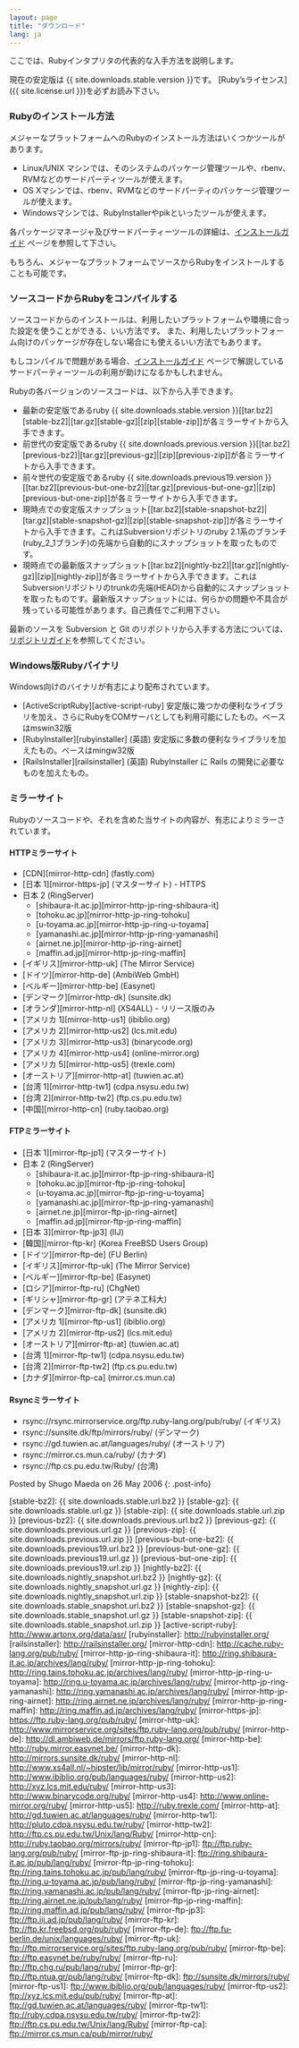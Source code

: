```yaml
---
layout: page
title: "ダウンロード"
lang: ja
---
```


ここでは、Rubyインタプリタの代表的な入手方法を説明します。

現在の安定版は {{ site.downloads.stable.version }}です。
[Ruby’sライセンス]({{ site.license.url }})を必ずお読み下さい。

### Rubyのインストール方法

メジャーなプラットフォームへのRubyのインストール方法はいくつかツールがあります。

- Linux/UNIX マシンでは、そのシステムのパッケージ管理ツールや、rbenv、RVMなどのサードパーティツールが使えます。
- OS Xマシンでは、rbenv、RVMなどのサードパーティのパッケージ管理ツールが使えます。
- Windowsマシンでは、RubyInstallerやpikといったツールが使えます。

各パッケージマネージャ及びサードパーティーツールの詳細は、[インストールガイド](/ja/installation) ページを参照して下さい。

もちろん、メジャーなプラットフォームでソースからRubyをインストールすることも可能です。

### ソースコードからRubyをコンパイルする

ソースコードからのインストールは、利用したいプラットフォームや環境に合った設定を使うことができる、いい方法です。
また、利用したいプラットフォーム向けのパッケージが存在しない場合にも使えるいい方法でもあります。

もしコンパイルで問題がある場合、[インストールガイド](/ja/installation) ページで解説しているサードパーティーツールの利用が助けになるかもしれません。

Rubyの各バージョンのソースコードは、以下から入手できます。

* 最新の安定版であるruby {{ site.downloads.stable.version }}\[[tar.bz2][stable-bz2]\|[tar.gz][stable-gz]\|[zip][stable-zip]\]が各ミラーサイトから入手できます。
* 前世代の安定版であるruby {{ site.downloads.previous.version }}\[[tar.bz2][previous-bz2]\|[tar.gz][previous-gz]\|[zip][previous-zip]\]が各ミラーサイトから入手できます。
* 前々世代の安定版であるruby {{ site.downloads.previous19.version }}\[[tar.bz2][previous-but-one-bz2]\|[tar.gz][previous-but-one-gz]\|[zip][previous-but-one-zip]\]が各ミラーサイトから入手できます。
* 現時点での安定版スナップショット\[[tar.bz2][stable-snapshot-bz2]\|[tar.gz][stable-snapshot-gz]\|[zip][stable-snapshot-zip]\]が各ミラーサイトから入手できます。これはSubversionリポジトリのruby 2.1系のブランチ(ruby\_2\_1ブランチ)の先端から自動的にスナップショットを取ったものです。
* 現時点での最新版スナップショット\[[tar.bz2][nightly-bz2]\|[tar.gz][nightly-gz]\|[zip][nightly-zip]\]が各ミラーサイトから入手できます。これはSubversionリポジトリのtrunkの先端(HEAD)から自動的にスナップショットを取ったものです。最新版スナップショットには、何らかの問題や不具合が残っている可能性があります。自己責任でご利用下さい。

最新のソースを Subversion と Git のリポジトリから入手する方法については、[リポジトリガイド](/ja/documentation/repository-guide)を参照してください。

### Windows版Rubyバイナリ

Windows向けのバイナリが有志により配布されています。

* [ActiveScriptRuby][active-script-ruby]
  安定版に幾つかの便利なライブラリを加え、さらにRubyをCOMサーバとしても利用可能にしたもの。ベースはmswin32版
* [RubyInstaller][rubyinstaller] (英語)
  安定版に多数の便利なライブラリを加えたもの。ベースはmingw32版
* [RailsInstaller][railsinstaller] (英語)
  RubyInstaller に Rails の開発に必要なものを加えたもの。

### ミラーサイト

Rubyのソースコードや、それを含めた当サイトの内容が、有志によりミラーされています。

#### HTTPミラーサイト

* [CDN][mirror-http-cdn] (fastly.com)
* [日本 1][mirror-https-jp] (マスターサイト) - HTTPS
* 日本 2 (RingServer)
  * [shibaura-it.ac.jp][mirror-http-jp-ring-shibaura-it]
  * [tohoku.ac.jp][mirror-http-jp-ring-tohoku]
  * [u-toyama.ac.jp][mirror-http-jp-ring-u-toyama]
  * [yamanashi.ac.jp][mirror-http-jp-ring-yamanashi]
  * [airnet.ne.jp][mirror-http-jp-ring-airnet]
  * [maffin.ad.jp][mirror-http-jp-ring-maffin]
* [イギリス][mirror-http-uk] (The Mirror Service)
* [ドイツ][mirror-http-de] (AmbiWeb GmbH)
* [ベルギー][mirror-http-be] (Easynet)
* [デンマーク][mirror-http-dk] (sunsite.dk)
* [オランダ][mirror-http-nl] (XS4ALL) - リリース版のみ
* [アメリカ 1][mirror-http-us1] (ibiblio.org)
* [アメリカ 2][mirror-http-us2] (lcs.mit.edu)
* [アメリカ 3][mirror-http-us3] (binarycode.org)
* [アメリカ 4][mirror-http-us4] (online-mirror.org)
* [アメリカ 5][mirror-http-us5] (trexle.com)
* [オーストリア][mirror-http-at] (tuwien.ac.at)
* [台湾 1][mirror-http-tw1] (cdpa.nsysu.edu.tw)
* [台湾 2][mirror-http-tw2] (ftp.cs.pu.edu.tw)
* [中国][mirror-http-cn] (ruby.taobao.org)

#### FTPミラーサイト

* [日本 1][mirror-ftp-jp1] (マスターサイト)
* 日本 2 (RingServer)
  * [shibaura-it.ac.jp][mirror-ftp-jp-ring-shibaura-it]
  * [tohoku.ac.jp][mirror-ftp-jp-ring-tohoku]
  * [u-toyama.ac.jp][mirror-ftp-jp-ring-u-toyama]
  * [yamanashi.ac.jp][mirror-ftp-jp-ring-yamanashi]
  * [airnet.ne.jp][mirror-ftp-jp-ring-airnet]
  * [maffin.ad.jp][mirror-ftp-jp-ring-maffin]
* [日本 3][mirror-ftp-jp3] (IIJ)
* [韓国][mirror-ftp-kr] (Korea FreeBSD Users Group)
* [ドイツ][mirror-ftp-de] (FU Berlin)
* [イギリス][mirror-ftp-uk] (The Mirror Service)
* [ベルギー][mirror-ftp-be] (Easynet)
* [ロシア][mirror-ftp-ru] (ChgNet)
* [ギリシャ][mirror-ftp-gr] (アテネ工科大)
* [デンマーク][mirror-ftp-dk] (sunsite.dk)
* [アメリカ 1][mirror-ftp-us1] (ibiblio.org)
* [アメリカ 2][mirror-ftp-us2] (lcs.mit.edu)
* [オーストリア][mirror-ftp-at] (tuwien.ac.at)
* [台湾 1][mirror-ftp-tw1] (cdpa.nsysu.edu.tw)
* [台湾 2][mirror-ftp-tw2] (ftp.cs.pu.edu.tw)
* [カナダ][mirror-ftp-ca] (mirror.cs.mun.ca)

#### Rsyncミラーサイト

* rsync://rsync.mirrorservice.org/ftp.ruby-lang.org/pub/ruby/ (イギリス)
* rsync://sunsite.dk/ftp/mirrors/ruby/ (デンマーク)
* rsync://gd.tuwien.ac.at/languages/ruby/ (オーストリア)
* rsync://mirror.cs.mun.ca/ruby/ (カナダ)
* rsync://ftp.cs.pu.edu.tw/Ruby/ (台湾)

Posted by Shugo Maeda on 26 May 2006
{: .post-info}

[stable-bz2]: {{ site.downloads.stable.url.bz2 }}
[stable-gz]: {{ site.downloads.stable.url.gz }}
[stable-zip]: {{ site.downloads.stable.url.zip }}
[previous-bz2]: {{ site.downloads.previous.url.bz2 }}
[previous-gz]: {{ site.downloads.previous.url.gz }}
[previous-zip]: {{ site.downloads.previous.url.zip }}
[previous-but-one-bz2]: {{ site.downloads.previous19.url.bz2 }}
[previous-but-one-gz]: {{ site.downloads.previous19.url.gz }}
[previous-but-one-zip]: {{ site.downloads.previous19.url.zip }}
[nightly-bz2]: {{ site.downloads.nightly_snapshot.url.bz2 }}
[nightly-gz]: {{ site.downloads.nightly_snapshot.url.gz }}
[nightly-zip]: {{ site.downloads.nightly_snapshot.url.zip }}
[stable-snapshot-bz2]: {{ site.downloads.stable_snapshot.url.bz2 }}
[stable-snapshot-gz]: {{ site.downloads.stable_snapshot.url.gz }}
[stable-snapshot-zip]: {{ site.downloads.stable_snapshot.url.zip }}
[active-script-ruby]: http://www.artonx.org/data/asr/
[rubyinstaller]: http://rubyinstaller.org/
[railsinstaller]: http://railsinstaller.org/
[mirror-http-cdn]: http://cache.ruby-lang.org/pub/ruby/
[mirror-http-jp-ring-shibaura-it]: http://ring.shibaura-it.ac.jp/archives/lang/ruby/
[mirror-http-jp-ring-tohoku]: http://ring.tains.tohoku.ac.jp/archives/lang/ruby/
[mirror-http-jp-ring-u-toyama]: http://ring.u-toyama.ac.jp/archives/lang/ruby/
[mirror-http-jp-ring-yamanashi]: http://ring.yamanashi.ac.jp/archives/lang/ruby/
[mirror-http-jp-ring-airnet]: http://ring.airnet.ne.jp/archives/lang/ruby/
[mirror-http-jp-ring-maffin]: http://ring.maffin.ad.jp/archives/lang/ruby/
[mirror-https-jp]: https://ftp.ruby-lang.org/pub/ruby/
[mirror-http-uk]: http://www.mirrorservice.org/sites/ftp.ruby-lang.org/pub/ruby/
[mirror-http-de]: http://dl.ambiweb.de/mirrors/ftp.ruby-lang.org/
[mirror-http-be]: http://ruby.mirror.easynet.be/
[mirror-http-dk]: http://mirrors.sunsite.dk/ruby/
[mirror-http-nl]: http://www.xs4all.nl/~hipster/lib/mirror/ruby/
[mirror-http-us1]: http://www.ibiblio.org/pub/languages/ruby/
[mirror-http-us2]: http://xyz.lcs.mit.edu/ruby/
[mirror-http-us3]: http://www.binarycode.org/ruby/
[mirror-http-us4]: http://www.online-mirror.org/ruby/
[mirror-http-us5]: http://ruby.trexle.com/
[mirror-http-at]: http://gd.tuwien.ac.at/languages/ruby/
[mirror-http-tw1]: http://pluto.cdpa.nsysu.edu.tw/ruby/
[mirror-http-tw2]: http://ftp.cs.pu.edu.tw/Unix/lang/Ruby/
[mirror-http-cn]: http://ruby.taobao.org/mirrors/ruby/
[mirror-ftp-jp1]: ftp://ftp.ruby-lang.org/pub/ruby/
[mirror-ftp-jp-ring-shibaura-it]: ftp://ring.shibaura-it.ac.jp/pub/lang/ruby/
[mirror-ftp-jp-ring-tohoku]: ftp://ring.tains.tohoku.ac.jp/pub/lang/ruby/
[mirror-ftp-jp-ring-u-toyama]: ftp://ring.u-toyama.ac.jp/pub/lang/ruby/
[mirror-ftp-jp-ring-yamanashi]: ftp://ring.yamanashi.ac.jp/pub/lang/ruby/
[mirror-ftp-jp-ring-airnet]: ftp://ring.airnet.ne.jp/pub/lang/ruby/
[mirror-ftp-jp-ring-maffin]: ftp://ring.maffin.ad.jp/pub/lang/ruby/
[mirror-ftp-jp3]: ftp://ftp.iij.ad.jp/pub/lang/ruby/
[mirror-ftp-kr]: ftp://ftp.kr.freebsd.org/pub/ruby/
[mirror-ftp-de]: ftp://ftp.fu-berlin.de/unix/languages/ruby/
[mirror-ftp-uk]: ftp://ftp.mirrorservice.org/sites/ftp.ruby-lang.org/pub/ruby/
[mirror-ftp-be]: ftp://ftp.easynet.be/ruby/ruby/
[mirror-ftp-ru]: ftp://ftp.chg.ru/pub/lang/ruby/
[mirror-ftp-gr]: ftp://ftp.ntua.gr/pub/lang/ruby/
[mirror-ftp-dk]: ftp://sunsite.dk/mirrors/ruby/
[mirror-ftp-us1]: ftp://www.ibiblio.org/pub/languages/ruby/
[mirror-ftp-us2]: ftp://xyz.lcs.mit.edu/pub/ruby/
[mirror-ftp-at]: ftp://gd.tuwien.ac.at/languages/ruby/
[mirror-ftp-tw1]: ftp://ruby.cdpa.nsysu.edu.tw/ruby/
[mirror-ftp-tw2]: ftp://ftp.cs.pu.edu.tw/Unix/lang/Ruby/
[mirror-ftp-ca]: ftp://mirror.cs.mun.ca/pub/mirror/ruby/
